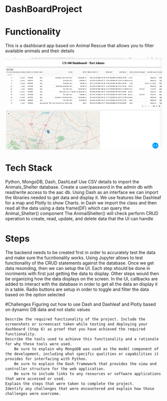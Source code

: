 # DashBoardProject

# Functionality 
This is a dashboard app based on Animal Rescue that allows you to filter available animals and their details

![Screenshot of the complete Dashboard](1.png)

# Tech Stack
Python, MongoDB, Dash, DashLeaf
Use CSV details to import the Animals_Shelter database. Create a user/password in the admin db with read/write access to the aac db.
Using Dash as an interface we can import the libraries needed to get data and display it. We use features like Dashleaf for a map and Plotly to show Charts.
in Dash we import the class and then read all the data using a data frame(DF) which can query the Animal_Shelter() component 
The AnimalShelter() will check perform CRUD operation to create, read, update, and delete data that the UI can handle

# Steps
The backend needs to be created first in order to accurately test the data and make sure the fucntionality works. Using Jupyter allows to test functionality of the CRUD statements against the database. Once we get data resonding, then we can setup the UI. Each step should be done in incriments with first just getting the data to display.
Other steps would then be organizing how the data displays on the screen. In the UI, callbacks are added to interact with the database in order to get all the data an display it in a table. Radio buttons are setup in order to toggle and filter the data based on the option selected

#Challenges
Figuring out how to use Dash and Dashleaf and Plotly based on dynamic DB data and not static values

    Describe the required functionality of the project. Include the screenshots or screencast taken while testing and deploying your dashboard (Step 6) as proof that you have achieved the required functionality.
    Describe the tools used to achieve this functionality and a rationale for why these tools were used.
        Be sure to explain why MongoDB was used as the model component of the development, including what specific qualities or capabilities it provides for interfacing with Python.
        Be sure to explain the Dash framework that provides the view and controller structure for the web application.
        Be sure to include links to any resources or software applications that were accessed or used.
    Explain the steps that were taken to complete the project.
    Identify any challenges that were encountered and explain how those challenges were overcome.
